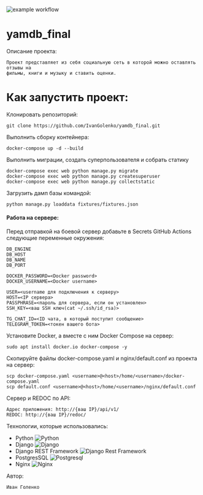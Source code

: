 ![example workflow](https://github.com/IvanGolenko/yamdb_final/actions/workflows/yamdb_workflow.yml/badge.svg)

# yamdb_final
Описание проекта:
```
Проект представляет из себя социальную сеть в которой можно оставлять отзывы на 
фильмы, книги и музыку и ставить оценки.
```

# Как запустить проект:
Клонировать репозиторий:
```
git clone https://github.com/IvanGolenko/yamdb_final.git
```

Выполнить сборку контейнера:
```
docker-compose up -d --build 
```

Выполнить миграции, создать суперпользователя и собрать статику
```
docker-compose exec web python manage.py migrate
docker-compose exec web python manage.py createsuperuser
docker-compose exec web python manage.py collectstatic
```

Загрузить дамп базы командой:
```
python manage.py loaddata fixtures/fixtures.json
```

#### Работа на сервере:

Перед отправкой на боевой сервер добавьте в Secrets GitHub Actions следующие переменные окружения:
```
DB_ENGINE
DB_HOST
DB_NAME
DB_PORT

DOCKER_PASSWORD=<Docker password>
DOCKER_USERNAME=<Docker username>

USER=<username для подключения к серверу>
HOST=<IP сервера>
PASSPHRASE=<пароль для сервера, если он установлен>
SSH_KEY=<ваш SSH ключ(cat ~/.ssh/id_rsa)>

TG_CHAT_ID=<ID чата, в который поступит сообщение>
TELEGRAM_TOKEN=<токен вашего бота>
```

Установите Docker, а вместе с ним Docker Compose на сервер:
```
sudo apt install docker.io docker-compose -y
```

Скопируйте файлы docker-compose.yaml и nginx/default.conf из проекта на сервер:
```
scp docker-compose.yaml <username>@<host>/home/<username>/docker-compose.yaml
scp default.conf <username>@<host>/home/<username>/nginx/default.conf
```

Сервер и REDOC по API:
```
Адрес приложения: http://{ваш IP}/api/v1/
REDOC: http://{ваш IP}/redoc/
```

Технологии, которые использовались:
- Python ![Python](https://img.shields.io/badge/-Python-black?style=flat-square&logo=Python)
- Django ![Django](https://img.shields.io/badge/-Django-0aad48?style=flat-square&logo=Django)
- Django REST Framework ![Django Rest Framework](https://img.shields.io/badge/DRF-red?style=flat-square&logo=Django)
- PostgresSQL ![Postgresql](https://img.shields.io/badge/-Postgresql-%232c3e50?style=flat-square&logo=Postgresql)
- Nginx ![Nginx](https://img.shields.io/badge/nginx-%23009639.svg?style=flat-square&logo=nginx&logoColor=white)

Автор:
```
Иван Голенко
```